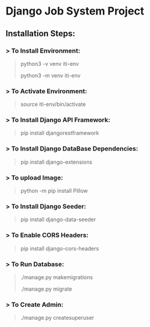 # Django Job System Project
>
## Installation Steps:
### > To Install Environment: 
>python3 -v venv iti-env
>
>python3 -m venv iti-env
### > To Activate Environment: 
>source iti-env/bin/activate
### > To Install Django API Framework:
>pip install djangorestframework
### > To Install Django DataBase Dependencies:
>pip install django-extensions

### > To upload Image:
> python -m pip install Pillow
### > To Install Django Seeder:
> pip install django-data-seeder
### > To Enable CORS Headers:
> pip install django-cors-headers
### > To Run Database:
>./manage.py makemigrations
> 
>./manage.py migrate

### > To Create Admin:
> ./manage.py createsuperuser

